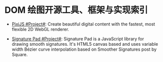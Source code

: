 # DOM 绘图开源工具、框架与实现索引

- [PixiJS #Project#](http://www.pixijs.com/): Create beautiful digital content with the fastest, most flexible 2D WebGL renderer.

- [Signature Pad #Project#](https://github.com/szimek/signature_pad): Signature Pad is a JavaScript library for drawing smooth signatures. It's HTML5 canvas based and uses variable width Bézier curve interpolation based on Smoother Signatures post by Square. 
